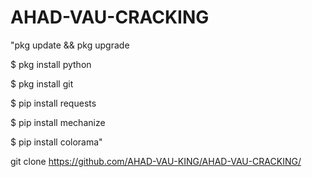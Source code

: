 # AHAD-VAU-CRACKING

"pkg update && pkg upgrade

$ pkg install python

$ pkg install git

$ pip install requests


$ pip install mechanize


$ pip install colorama"

 
git clone https://github.com/AHAD-VAU-KING/AHAD-VAU-CRACKING/
